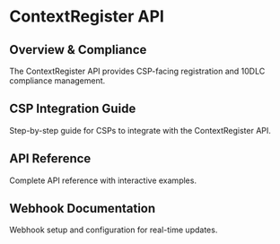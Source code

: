 # ContextRegister API

## Overview & Compliance
The ContextRegister API provides CSP-facing registration and 10DLC compliance management.

## CSP Integration Guide
Step-by-step guide for CSPs to integrate with the ContextRegister API.

## API Reference
Complete API reference with interactive examples.

## Webhook Documentation
Webhook setup and configuration for real-time updates.
